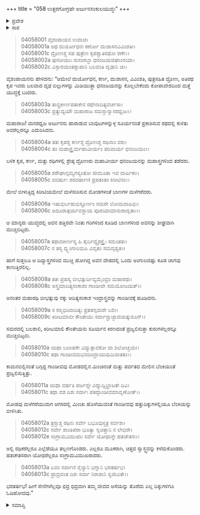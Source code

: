 +++
title = "058 ಉತ್ತರಗೋಗ್ರಹೇ ಅರ್ಜುನಸಂಕುಲಯುದ್ಧಃ"
+++

<details><summary>ಪ್ರವೇಶ</summary>


।।   ಓಂ ಓಂ ನಮೋ ನಾರಾಯಣಾಯ।।   ಶ್ರೀ ವೇದವ್ಯಾಸಾಯ ನಮಃ ।।

ಶ್ರೀ ಕೃಷ್ಣದ್ವೈಪಾಯನ ವೇದವ್ಯಾಸ ವಿರಚಿತ  

**ಶ್ರೀ ಮಹಾಭಾರತ**

**ವಿರಾಟ ಪರ್ವ**

**ಗೋಹರಣ ಪರ್ವ**

**ಅಧ್ಯಾಯ 58**

</details>


<details><summary>ಸಾರ</summary>

ಅರ್ಜುನನು ಐಂದ್ರಾಸ್ತ್ರವನ್ನು ಪ್ರಯೋಗಿಸಿ ಕುರುಸೇನೆಯನ್ನು ಅಲ್ಲೋಲಕಲ್ಲೋಲಗೊಳಿಸಿದುದು (1-13).

</details>


> 04058001 ವೈಶಂಪಾಯನ ಉವಾಚ।  
04058001a ಅಥ ದುರ್ಯೋಧನಃ ಕರ್ಣೋ ದುಃಶಾಸನವಿವಿಂಶತೀ।  
04058001c ದ್ರೋಣಶ್ಚ ಸಹ ಪುತ್ರೇಣ ಕೃಪಶ್ಚಾತಿರಥೋ ರಣೇ।।  
04058002a ಪುನರೀಯುಃ ಸುಸಂರಬ್ಧಾ ಧನಂಜಯಜಿಘಾಂಸಯಾ।   
04058002c ವಿಸ್ಫಾರಯಂತಶ್ಚಾಪಾನಿ ಬಲವಂತಿ ದೃಢಾನಿ ಚ।।

ವೈಶಂಪಾಯನನು ಹೇಳಿದನು: “ಆಮೇಲೆ ದುರ್ಯೋಧನ, ಕರ್ಣ, ದುಃಶಾಸನ, ವಿವಿಂಶತಿ, ಪುತ್ರಸಹಿತ ದ್ರೋಣ, ಅತಿರಥ ಕೃಪ ಇವರು ಬಲವಾದ ದೃಢ ಬಿಲ್ಲುಗಳನ್ನು ಮಿಡಿಯುತ್ತಾ ಧನಂಜಯನನ್ನು ಕೊಲ್ಲಬೇಕೆಂದು ಕೋಪಾವೇಶದಿಂದ ಮತ್ತೆ ಯುದ್ಧಕ್ಕೆ ಬಂದರು.

> 04058003a ತಾನ್ಪ್ರಕೀರ್ಣಪತಾಕೇನ ರಥೇನಾದಿತ್ಯವರ್ಚಸಾ।   
04058003c ಪ್ರತ್ಯುದ್ಯಯೌ ಮಹಾರಾಜ ಸಮಸ್ತಾನ್ವಾನರಧ್ವಜಃ।।

ಮಹಾರಾಜ! ವಾನರಧ್ವಜ ಅರ್ಜುನನು ಹಾರಾಡುವ ಬಾವುಟಗಳನ್ನುಳ್ಳ ಸೂರ್ಯನಂತೆ ಪ್ರಕಾಶಿಸುವ ರಥದಲ್ಲಿ ಕುಳಿತು ಅವರೆಲ್ಲರನ್ನೂ ಎದುರಿಸಿದನು.

> 04058004a ತತಃ ಕೃಪಶ್ಚ ಕರ್ಣಶ್ಚ ದ್ರೋಣಶ್ಚ ರಥಿನಾಂ ವರಃ।  
04058004c ತಂ ಮಹಾಸ್ತ್ರೈರ್ಮಹಾವೀರ್ಯಂ ಪರಿವಾರ್ಯ ಧನಂಜಯಂ।।

ಬಳಿಕ ಕೃಪ, ಕರ್ಣ, ಮತ್ತು ರಥಿಗಳಲ್ಲಿ ಶ್ರೇಷ್ಠ ದ್ರೋಣರು ಮಹಾವೀರ್ಯ ಧನಂಜಯನನ್ನು ಮಹಾಸ್ತ್ರಗಳಿಂದ ತಡೆದರು.

> 04058005a ಶರೌಘಾನ್ಸಮ್ಯಗಸ್ಯಂತೋ ಜೀಮೂತಾ ಇವ ವಾರ್ಷಿಕಾಃ।  
04058005c ವವರ್ಷುಃ ಶರವರ್ಷಾಣಿ ಪ್ರಪತಂತಂ ಕಿರೀಟಿನಂ।।

ಮೇಲೆ ಬೀಳುತ್ತಿದ್ದ ಕಿರೀಟಿಯಮೇಲೆ ಮಳೆಸುರಿಸುವ ಮೋಡಗಳಂತೆ ಬಾಣಗಳ ಮಳೆಗರೆದರು.

> 04058006a ಇಷುಭಿರ್ಬಹುಭಿಸ್ತೂರ್ಣಂ ಸಮರೇ ಲೋಮವಾಹಿಭಿಃ।  
04058006c ಅದೂರಾತ್ಪರ್ಯವಸ್ಥಾಯ ಪೂರಯಾಮಾಸುರಾದೃತಾಃ।।

ಆ ಮಾನ್ಯರು ಯುದ್ಧದಲ್ಲಿ ಅವನ ಹತ್ತಿರವೇ ನಿಂತು ಗರಿಗಳಿಂದ ಕೂಡಿದ ಬಾಣಗಳಿಂದ ಅವನನ್ನು ಶೀಘ್ರವಾಗಿ ಮುಚ್ಚಿಬಿಟ್ಟರು.

> 04058007a ತಥಾವಕೀರ್ಣಸ್ಯ ಹಿ ತೈರ್ದಿವ್ಯೈರಸ್ತ್ರೈಃ ಸಮಂತತಃ।  
04058007c ನ ತಸ್ಯ ದ್ವ್ಯಂಗುಲಮಪಿ ವಿವೃತಂ ಸಮದೃಶ್ಯತ।।

ಹಾಗೆ ಸುತ್ತಲೂ ಆ ದಿವ್ಯಾಸ್ತ್ರಗಳಿಂದ ಮುಚ್ಚಿ ಹೋಗಿದ್ದ ಅವನ ದೇಹದಲ್ಲಿ ಒಂದು ಅಂಗುಲದಷ್ಟು ಕೂಡ ಜಾಗವು ಕಾಣುತ್ತಿರಲಿಲ್ಲ.

> 04058008a ತತಃ ಪ್ರಹಸ್ಯ ಬೀಭತ್ಸುರ್ದಿವ್ಯಮೈಂದ್ರಂ ಮಹಾರಥಃ।  
04058008c ಅಸ್ತ್ರಮಾದಿತ್ಯಸಂಕಾಶಂ ಗಾಂಡೀವೇ ಸಮಯೋಜಯತ್।।

ಅನಂತರ ಮಹಾರಥಿ ಬೀಭತ್ಸುವು ನಕ್ಕು ಆದಿತ್ಯಸಂಕಾಶ ಇಂದ್ರಾಸ್ತ್ರವನ್ನು ಗಾಂಡೀವಕ್ಕೆ ಹೂಡಿದನು.

> 04058009a ಸ ರಶ್ಮಿಭಿರಿವಾದಿತ್ಯಃ ಪ್ರತಪನ್ಸಮರೇ ಬಲೀ।  
04058009c ಕಿರೀಟಮಾಲೀ ಕೌಂತೇಯಃ ಸರ್ವಾನ್ಪ್ರಾಚ್ಛಾದಯತ್ಕುರೂನ್।।

ಸಮರದಲ್ಲಿ ಬಲಶಾಲಿ, ಕಿರೀಟಮಾಲಿ ಕೌಂತೇಯನು ಸೂರ್ಯನ ಕಿರಣದಂತೆ ಪ್ರಜ್ವಲಿಸುತ್ತಾ ಕುರುಗಳೆಲ್ಲರನ್ನೂ ಮುಚ್ಚಿಬಿಟ್ಟನು.

> 04058010a ಯಥಾ ಬಲಾಹಕೇ ವಿದ್ಯುತ್ಪಾವಕೋ ವಾ ಶಿಲೋಚ್ಚಯೇ।  
04058010c ತಥಾ ಗಾಂಡೀವಮಭವದಿಂದ್ರಾಯುಧಮಿವಾತತಂ।।

ಕಾಮನಬಿಲ್ಲಿನಂತೆ ಬಗ್ಗಿದ್ದ ಗಾಂಡೀವವು ಮೋಡದಲ್ಲಿನ ಮಿಂಚಿನಂತೆ ಮತ್ತು ಪರ್ವತದ ಮೇಲಿನ ಬೆಂಕಿಯಂತೆ ಪ್ರಜ್ವಲಿಸುತ್ತಿತ್ತು.

> 04058011a ಯಥಾ ವರ್ಷತಿ ಪರ್ಜನ್ಯೇ ವಿದ್ಯುದ್ವಿಭ್ರಾಜತೇ ದಿವಿ।  
04058011c ತಥಾ ದಶ ದಿಶಃ ಸರ್ವಾಃ ಪತದ್ಗಾಂಡೀವಮಾವೃಣೋತ್।।

ಮೋಡವು ಮಳೆಗರೆಯುವಾಗ ಆಗಸದಲ್ಲಿ ಮಿಂಚು ಹೊಳೆಯುವಂತೆ ಗಾಂಡೀವವು ಹತ್ತುದಿಕ್ಕುಗಳಲ್ಲಿಯೂ ಬೆಂಕಿಯನ್ನು ಬೀಳಿಸಿತು.

> 04058012a ತ್ರಸ್ತಾಶ್ಚ ರಥಿನಃ ಸರ್ವೇ ಬಭೂವುಸ್ತತ್ರ ಸರ್ವಶಃ।  
04058012c ಸರ್ವೇ ಶಾಂತಿಪರಾ ಭೂತ್ವಾ ಸ್ವಚಿತ್ತಾನಿ ನ ಲೇಭಿರೇ।  
04058012e ಸಂಗ್ರಾಮವಿಮುಖಾಃ ಸರ್ವೇ ಯೋಧಾಸ್ತೇ ಹತಚೇತಸಃ।।

ಅಲ್ಲಿ ರಥಿಕರೆಲ್ಲರೂ ಎಲ್ಲೆಡೆಯೂ ತಲ್ಲಣಗೊಂಡರು. ಎಲ್ಲರೂ ಮೂಕರಾಗಿ, ಚಿತ್ತದ ಸ್ವಾಸ್ಥ್ಯವನ್ನು ಕಳೆದುಕೊಂಡರು. ಹತಚೇತಸರಾಗಿ ಯೋಧರೆಲ್ಲರೂ ಸಂಗ್ರಾಮವಿಮುಖರಾದರು.

> 04058013a ಏವಂ ಸರ್ವಾಣಿ ಸೈನ್ಯಾನಿ ಭಗ್ನಾನಿ ಭರತರ್ಷಭ।  
04058013c ಪ್ರಾದ್ರವಂತ ದಿಶಃ ಸರ್ವಾ ನಿರಾಶಾನಿ ಸ್ವಜೀವಿತೇ।।

ಭರತರ್ಷಭ! ಹೀಗೆ ಸೇನೆಗಳೆಲ್ಲವೂ ಛಿದ್ರ ಛಿದ್ರವಾಗಿ ತಮ್ಮ ಜೀವದ ಆಸೆಯನ್ನು ತೊರೆದು ಎಲ್ಲ ದಿಕ್ಕುಗಳಿಗೂ ಓಡಿಹೋದವು.”

<details><summary>ಸಮಾಪ್ತಿ</summary>


ಇತಿ ಶ್ರೀ ಮಹಾಭಾರತೇ ವಿರಾಟ ಪರ್ವಣಿ ಗೋಹರಣ ಪರ್ವಣಿ ಉತ್ತರಗೋಗ್ರಹೇ ಅರ್ಜುನಸಂಕುಲಯುದ್ಧೇ ಅಷ್ಟಪಂಚಾಶತ್ತಮೋಽಧ್ಯಾಯಃ।  
ಇದು ಶ್ರೀ ಮಹಾಭಾರತದಲ್ಲಿ ವಿರಾಟ ಪರ್ವದಲ್ಲಿ ಗೋಹರಣ ಪರ್ವದಲ್ಲಿ ಉತ್ತರಗೋಗ್ರಹದಲ್ಲಿ ಅರ್ಜುನಸಂಕುಲಯುದ್ಧದಲ್ಲಿ ಐವತ್ತೆಂಟನೆಯ ಅಧ್ಯಾಯವು.



</details>
